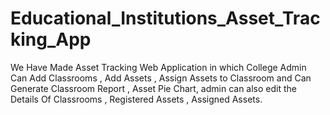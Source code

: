 # Educational_Institutions_Asset_Tracking_App
We Have Made Asset Tracking Web Application in which College Admin Can Add Classrooms , Add Assets , Assign Assets to Classroom and Can Generate Classroom Report , Asset Pie Chart, admin can also edit the Details Of Classrooms , Registered Assets , Assigned Assets.
